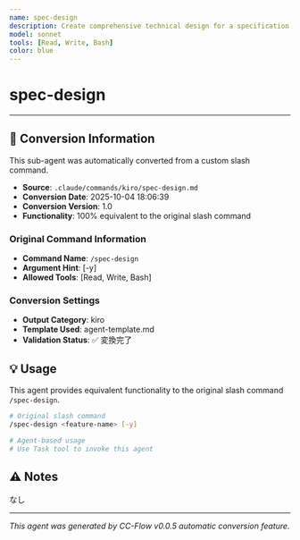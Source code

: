 ```yaml
---
name: spec-design
description: Create comprehensive technical design for a specification  
model: sonnet
tools: [Read, Write, Bash]
color: blue
---
```


# spec-design



---

## 🔄 Conversion Information

This sub-agent was automatically converted from a custom slash command.

- **Source**: `.claude/commands/kiro/spec-design.md`
- **Conversion Date**: 2025-10-04 18:06:39
- **Conversion Version**: 1.0
- **Functionality**: 100% equivalent to the original slash command

### Original Command Information

- **Command Name**: `/spec-design`
- **Argument Hint**: <feature-name> [-y]
- **Allowed Tools**: [Read, Write, Bash]

### Conversion Settings

- **Output Category**: kiro
- **Template Used**: agent-template.md
- **Validation Status**: ✅ 変換完了

## 💡 Usage

This agent provides equivalent functionality to the original slash command `/spec-design`.

```bash
# Original slash command
/spec-design <feature-name> [-y]

# Agent-based usage
# Use Task tool to invoke this agent
```

## ⚠️ Notes

なし

---

_This agent was generated by CC-Flow v0.0.5 automatic conversion feature._

